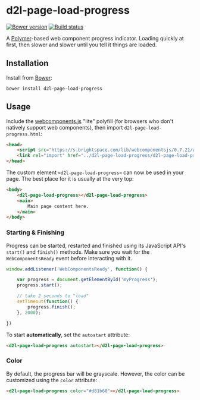 # d2l-page-load-progress
[![Bower version][bower-image]][bower-url]
[![Build status][ci-image]][ci-url]

A [Polymer](https://www.polymer-project.org/1.0/)-based web component progress indicator. Loading quickly at first, then slower and slower until you tell it things are loaded.

## Installation

Install from [Bower][bower-url]:
```shell
bower install d2l-page-load-progress
```

## Usage

Include the [webcomponents.js](http://webcomponents.org/polyfills/) "lite" polyfill (for browsers who don't natively support web components), then import `d2l-page-load-progress.html`:

```html
<head>
	<script src="https://s.brightspace.com/lib/webcomponentsjs/0.7.21/webcomponents-lite.min.js"></script>
	<link rel="import" href="../d2l-page-load-progress/d2l-page-load-progress.html">
</head>
```

The custom element `<d2l-page-load-progress>` can now be used in your page. The best place for it is usually at the very top:
```html
<body>
	<d2l-page-load-progress></d2l-page-load-progress>
	<main>
		Main page content here.
	</main>
</body>
```

### Starting & Finishing

Progress can be started, restarted and finished using its JavaScript API's `start()` and `finish()` methods. Make sure you wait for the `WebComponentsReady` event before interacting with it.

```javascript
window.addListener('WebComponentsReady', function() {

	var progress = document.getElementById('myProgress');
	progress.start();

	// take 2 seconds to "load"
	setTimeout(function() {
		progress.finish();
	}, 2000);

})
```

To start **automatically**, set the `autostart` attribute:

```html
<d2l-page-load-progress autostart></d2l-page-load-progress>
```

### Color

By default, the progress bar will be grayscale. However, the color can be customized using the `color` attribute:

```html
<d2l-page-load-progress color="#d81b60"></d2l-page-load-progress>
```

[bower-url]: http://bower.io/search/?q=d2l-page-load-progress
[bower-image]: https://img.shields.io/bower/v/d2l-page-load-progress.svg
[ci-url]: https://travis-ci.org/Brightspace/d2l-page-load-progress-ui
[ci-image]: https://travis-ci.org/Brightspace/d2l-page-load-progress-ui.svg?branch=master

